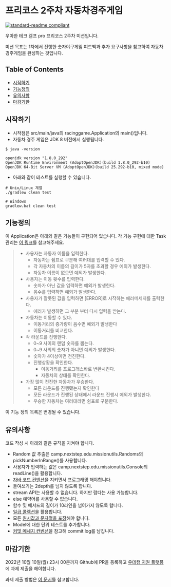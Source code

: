# 프리코스 2주차 자동차경주게임

[![standard-readme compliant](https://img.shields.io/badge/readme%20style-standard-brightgreen.svg?style=flat-square)](https://github.com/RichardLitt/standard-readme)

우아한 테크 캠프 pro 프리코스 2주차 미션입니다. 

미션 목표는 1차에서 진행한 숫자야구게임 피드백과 추가 요구사항을 참고하여 자동차 경주게임을 완성하는 것입니다.

## Table of Contents

- [시작하기](#시작하기)
- [기능정의](#기능정의)
- [유의사항](#유의사항)
- [마감기한](#마감기한)

## 시작하기

- 시작점은 src/main/java의 racinggame.Application의 main()입니다.
- 자동차 경주 게임은 JDK 8 버전에서 실행됩니다.
```
$ java -version

openjdk version "1.8.0_292"
OpenJDK Runtime Environment (AdoptOpenJDK)(build 1.8.0_292-b10)
OpenJDK 64-Bit Server VM (AdoptOpenJDK)(build 25.292-b10, mixed mode)
```
- 아래와 같이 테스트를 실행할 수 있습니다.
```
# Unix/Linux 계열
./gradlew clean test

# Windows 
gradlew.bat clean test
```

## 기능정의
이 Application은 아래와 같은 기능들이 구현되어 있습니다. 
각 기능 구현에 대한 Task 관리는 [이 링크](https://emadam.notion.site/798b9c9343684d48966b0d93c55a4a2a?v=35a284c688854c8f91abedefb9be3494)를 참고해주세요.

> - 사용자는 자동자 이름을 입력한다.
>     - 자동차는 쉼표로 구분해 여러대를 입력할 수 있다.
>     - 각 자동차의 이름의 길이가 5자를 초과할 경우 예외가 발생한다.
>     - 자동차 이름이 없으면 예외가 발생한다.
> - 사용자는 이동 횟수를 입력한다.
>     - 숫자가 아닌 값을 입력하면 예외가 발생한다.
>     - 음수를 입력하면 예외가 발생한다.
> - 사용자가 잘못된 값을 입력하면 [ERROR]로 시작하는 에러메세지를 출력한다.
>     - 에러가 발생하면 그 부분 부터 다시 입력을 받는다.
> - 자동차는 이동할 수 있다.
>     - 이동거리의 증가량이 음수면 예외가 발생한다
>     - 이동거리를 비교한다.
> - 각 라운드를 진행한다.
>     - 0~9 사이의 랜덤 숫자를 뽑는다.
>     - 0~9 사의의 숫자가 아니면 예외가 발생한다.
>     - 숫자가 4이상이면 전진한다.
>     - 진행상황을 확인한다.
>         - 이동거리를 프로그래스바로 변환시킨다.
>         - 자동차의 상태를 확인한다.
> - 가장 많이 전진한 자동차가 우승한다.
>     - 모든 라운드를 진행됐는지 확인한다
>     - 모든 라운드가 진행된 상태에서 라운드 진행시 예외가 발생한다.
>     - 우승한 자동차는 여러대라면 쉼표로 구분한다.

이 기능 정의 목록은 변경될 수 있습니다.

## 유의사항
코드 작성 시 아래와 같은 규칙을 지켜야 합니다.
- Random 값 추출은 camp.nextstep.edu.missionutils.Randoms의 pickNumberInRange()를 사용합니다.
- 사용자가 입력하는 값은 camp.nextstep.edu.missionutils.Console의 readLine()을 활용합니다.
- [자바 코드 컨벤션](https://github.com/woowacourse/woowacourse-docs/tree/master/styleguide/java)을 지키면서 프로그래밍 해야합니다.
- 들여쓰기는 2depth를 넘지 않도록 합니다.
- stream API는 사용할 수 없습니다. 하지만 람다는 사용 가능합니다.
- else 예약어를 사용할 수 없습니다.
- 함수 및 메서드의 길이가 10라인을 넘어가지 않도록 합니다.
- [일급 콜렉션](https://developerfarm.wordpress.com/2012/02/01/object_calisthenics_/)을 활용합니다.
- 모든 [원시값과 문자열을 포장](https://developerfarm.wordpress.com/2012/01/27/object_calisthenics_4/)해야 합니다.
- Model에 대한 단위 테스트를 추가합니다. 
- [커밋 메세지 컨벤션](https://gist.github.com/stephenparish/9941e89d80e2bc58a153)을 참고해 commit log를 남깁니다.

## 마감기한
2022년 10월 10일(월) 23시 00분까지 Github에 PR을 등록하고 [우테캠 지원 플랫폼](https://apply.techcourse.co.kr/)에 과제 제출을 해야합니다.

과제 제출 방법은 [이 문서](https://github.com/next-step/nextstep-docs/tree/master/precourse)를 참고합니다.
